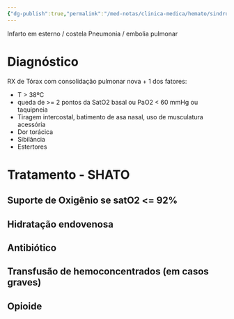 ```yaml
---
{"dg-publish":true,"permalink":"/med-notas/clinica-medica/hemato/sindrome-toracica-aguda/"}
---
```


Infarto em esterno / costela
Pneumonia / embolia pulmonar

# Diagnóstico
RX de Tórax com consolidação pulmonar nova + 1 dos fatores:
- T > 38ºC
- queda de >= 2 pontos da SatO2 basal ou PaO2 < 60 mmHg ou taquipneia
- Tiragem intercostal, batimento de asa nasal, uso de musculatura acessória
- Dor torácica
- Sibilância
- Estertores

# Tratamento - SHATO
## Suporte de Oxigênio se satO2 <= 92%
## Hidratação endovenosa
## Antibiótico
## Transfusão de hemoconcentrados (em casos graves)
## Opioide